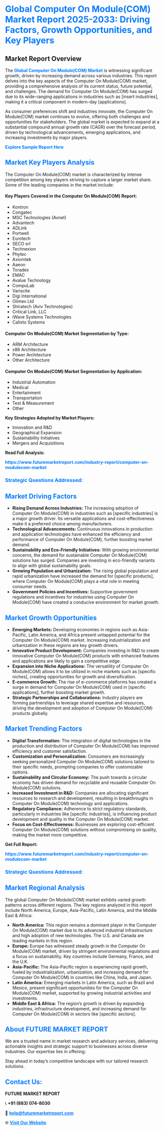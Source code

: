 <h1 style="color: #007BFF;">Global Computer On Module(COM) Market Report 2025-2033: Driving Factors, Growth Opportunities, and Key Players</h1>

<section id="overview">
<h2>Market Report Overview</h2>
<p>The <a href="https://www.futuremarketreport.com/industry-report/computer-on-modulecom-market" style="color: #007BFF; text-decoration: none;"><strong>Global Computer On Module(COM) Market</strong></a> is witnessing significant growth, driven by increasing demand across various industries. This report delves into the key aspects of the Computer On Module(COM) market, providing a comprehensive analysis of its current status, future potential, and challenges. The demand for Computer On Module(COM) has surged due to its wide-ranging applications in industries such as [insert industries], making it a critical component in modern-day [applications].</p>
<p>As consumer preferences shift and industries innovate, the Computer On Module(COM) market continues to evolve, offering both challenges and opportunities for stakeholders. The global market is expected to expand at a substantial compound annual growth rate (CAGR) over the forecast period, driven by technological advancements, emerging applications, and increasing investments by major players.</p>
</section>

<section id="overview">
<p><a href="https://www.futuremarketreport.com/request-sample/reportId=109919" style="color: #007BFF; text-decoration: none;"><strong>Explore Sample Report Here</strong></a></p>
</section>

<section id="key-players">
<h2 style="color: #007BFF;">Market Key Players Analysis</h2>
<p>The Computer On Module(COM) market is characterized by intense competition among key players striving to capture a larger market share. Some of the leading companies in the market include:</p>
<h4>Key Players Covered in the Computer On Module(COM) Report:</h4>
<ul><li>Kontron</li><li>Congatec</li><li>MSC Technologies (Avnet)</li><li>Advantech</li><li>ADLink</li><li>Portwell</li><li>Eurotech</li><li>SECO srl</li><li>Technexion</li><li>Phytec</li><li>Axiomtek</li><li>Aaeon</li><li>Toradex</li><li>EMAC</li><li>Avalue Technology</li><li>CompuLab</li><li>Variscite</li><li>Digi International</li><li>Olimex Ltd</li><li>Shiratech (Aviv Technologies)</li><li>Critical Link, LLC</li><li>iWave Systems Technologies</li><li>Calixto Systems</li></ul>
<h4>Computer On Module(COM) Market Segmentation by Type:</h4>
<ul><li>ARM Architecture</li><li>x86 Architecture</li><li>Power Architecture</li><li>Other Architecture</li></ul>

<h4>Computer On Module(COM) Market Segmentation by Application:</h4>
<ul><li>Industrial Automation</li><li>Medical</li><li>Entertainment</li><li>Transportation</li><li>Test &amp; Measurement</li><li>Other</li></ul>
<p><strong>Key Strategies Adopted by Market Players:</strong></p>
<ul>
<li>Innovation and R&D</li>
<li>Geographical Expansion</li>
<li>Sustainability Initiatives</li>
<li>Mergers and Acquisitions</li>
</ul>
</section>

<section>
<p><strong>Read Full Analysis: </strong></p><a href="https://www.futuremarketreport.com/industry-report/computer-on-modulecom-market" style="color: #007BFF; text-decoration: none;"><strong>https://www.futuremarketreport.com/industry-report/computer-on-modulecom-market</strong></a>
<h3 style="color: #007BFF;">Strategic Questions Addressed:</h3>
</section>

<section id="driving-factors">
<h2 style="color: #007BFF;">Market Driving Factors</h2>
<ul>
<li><strong>Rising Demand Across Industries:</strong> The increasing adoption of Computer On Module(COM) in industries such as [specific industries] is a major growth driver. Its versatile applications and cost-effectiveness make it a preferred choice among manufacturers.</li>
<li><strong>Technological Advancements:</strong> Continuous innovations in production and application technologies have enhanced the efficiency and performance of Computer On Module(COM), further boosting market demand.</li>
<li><strong>Sustainability and Eco-Friendly Initiatives:</strong> With growing environmental concerns, the demand for sustainable Computer On Module(COM) solutions has surged. Companies are investing in eco-friendly variants to align with global sustainability goals.</li>
<li><strong>Growing Population and Urbanization:</strong> The rising global population and rapid urbanization have increased the demand for [specific products], where Computer On Module(COM) plays a vital role in meeting consumer needs.</li>
<li><strong>Government Policies and Incentives:</strong> Supportive government regulations and incentives for industries using Computer On Module(COM) have created a conducive environment for market growth.</li>
</ul>
</section>

<section id="growth-opportunities">
<h2 style="color: #007BFF;">Market Growth Opportunities</h2>
<ul>
<li><strong>Emerging Markets:</strong> Developing economies in regions such as Asia-Pacific, Latin America, and Africa present untapped potential for the Computer On Module(COM) market. Increasing industrialization and urbanization in these regions are key growth drivers.</li>
<li><strong>Innovative Product Development:</strong> Companies investing in R&D to create innovative Computer On Module(COM) products with enhanced features and applications are likely to gain a competitive edge.</li>
<li><strong>Expansion into Niche Applications:</strong> The versatility of Computer On Module(COM) allows it to be utilized in niche markets such as [specific niches], creating opportunities for growth and diversification.</li>
<li><strong>E-commerce Growth:</strong> The rise of e-commerce platforms has created a surge in demand for Computer On Module(COM) used in [specific applications], further boosting market growth.</li>
<li><strong>Strategic Partnerships and Collaborations:</strong> Industry players are forming partnerships to leverage shared expertise and resources, driving the development and adoption of Computer On Module(COM) products globally.</li>
</ul>
</section>

<section id="trending-factors">
<h2 style="color: #007BFF;">Market Trending Factors</h2>
<ul>
<li><strong>Digital Transformation:</strong> The integration of digital technologies in the production and distribution of Computer On Module(COM) has improved efficiency and customer satisfaction.</li>
<li><strong>Customization and Personalization:</strong> Consumers are increasingly seeking personalized Computer On Module(COM) solutions tailored to their specific needs, prompting companies to offer customizable options.</li>
<li><strong>Sustainability and Circular Economy:</strong> The push towards a circular economy has driven demand for recyclable and reusable Computer On Module(COM) solutions.</li>
<li><strong>Increased Investment in R&D:</strong> Companies are allocating significant resources to research and development, resulting in breakthroughs in Computer On Module(COM) technology and applications.</li>
<li><strong>Regulatory Compliance:</strong> Adherence to strict regulatory standards, particularly in industries like [specific industries], is influencing product development and quality in the Computer On Module(COM) market.</li>
<li><strong>Focus on Cost-Effectiveness:</strong> Businesses are exploring cost-efficient Computer On Module(COM) solutions without compromising on quality, making the market more competitive.</li>
</ul>
</section>

<section>
<p><strong>Get Full Report: </strong></p><a href="https://www.futuremarketreport.com/industry-report/computer-on-modulecom-market" style="color: #007BFF; text-decoration: none;"><strong>https://www.futuremarketreport.com/industry-report/computer-on-modulecom-market</strong></a>
<h3 style="color: #007BFF;">Strategic Questions Addressed:</h3>
</section>


<section id="regional-analysis">
<h2 style="color: #007BFF;">Market Regional Analysis</h2>
<p>The global Computer On Module(COM) market exhibits varied growth patterns across different regions. The key regions analyzed in this report include North America, Europe, Asia-Pacific, Latin America, and the Middle East & Africa:</p>
<ul>
<li><strong>North America:</strong> This region remains a dominant player in the Computer On Module(COM) market due to its advanced industrial infrastructure and high adoption of new technologies. The U.S. and Canada are leading markets in this region.</li>
<li><strong>Europe:</strong> Europe has witnessed steady growth in the Computer On Module(COM) market, driven by stringent environmental regulations and a focus on sustainability. Key countries include Germany, France, and the U.K.</li>
<li><strong>Asia-Pacific:</strong> The Asia-Pacific region is experiencing rapid growth, fueled by industrialization, urbanization, and increasing demand for Computer On Module(COM) in countries like China, India, and Japan.</li>
<li><strong>Latin America:</strong> Emerging markets in Latin America, such as Brazil and Mexico, present significant opportunities for the Computer On Module(COM) market, supported by growing industrial activities and investments.</li>
<li><strong>Middle East & Africa:</strong> The region’s growth is driven by expanding industries, infrastructure development, and increasing demand for Computer On Module(COM) in sectors like [specific sectors].</li>
</ul>
</section>

<footer>
<h2 style="color: #007BFF;">About FUTURE MARKET REPORT</h2>
<p>We are a trusted name in market research and advisory services, delivering actionable insights and strategic support to businesses across diverse industries. Our expertise lies in offering:</p>

<p>Stay ahead in today’s competitive landscape with our tailored research solutions.</p>

<h2 style="color: #007BFF;">Contact Us:</h2>
<p><strong>FUTURE MARKET REPORT</strong></p>
<p>📞 <strong>+91 (883) 074-8030</strong></p>
<p>📧 <strong><a href="mailto:help@futuremarketreport.com" style="color: #007BFF;">help@futuremarketreport.com</a></strong></p>
<p>🌐 <strong><a href="https://www.futuremarketreport.com/" style="color: #007BFF;">Visit Our Website</a></strong></p>
</footer>